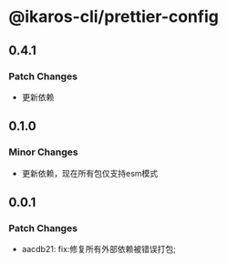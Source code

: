 # @ikaros-cli/prettier-config

## 0.4.1

### Patch Changes

- 更新依赖

## 0.1.0

### Minor Changes

- 更新依赖，现在所有包仅支持esm模式

## 0.0.1

### Patch Changes

- aacdb21: fix:修复所有外部依赖被错误打包;
